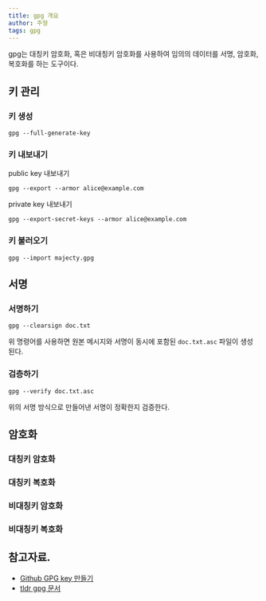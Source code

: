 ```yaml
---
title: gpg 개요
author: 주형
tags: gpg
---
```


gpg는 대칭키 암호화, 혹은 비대칭키 암호화를 사용하여 임의의 데이터를 서명, 암호화, 복호화를 하는 도구이다.

## 키 관리

### 키 생성

`gpg --full-generate-key`

### 키 내보내기

public key 내보내기

`gpg --export --armor alice@example.com`

private key 내보내기

`gpg --export-secret-keys --armor alice@example.com`

### 키 불러오기

`gpg --import majecty.gpg`

## 서명

### 서명하기

`gpg --clearsign doc.txt`

위 명령어를 사용하면 원본 메시지와 서명이 동시에 포함된 `doc.txt.asc` 파일이 생성된다.

### 검층하기

`gpg --verify doc.txt.asc`

위의 서명 방식으로 만들어낸 서명이 정확한지 검증한다.

## 암호화

### 대칭키 암호화

### 대칭키 복호화

### 비대칭키 암호화

### 비대칭키 복호화

## 참고자료.

* [Github GPG key 만들기](https://help.github.com/articles/generating-a-new-gpg-key/)
* [tldr gpg 문서](https://github.com/tldr-pages/tldr/blob/master/pages/common/gpg.md)